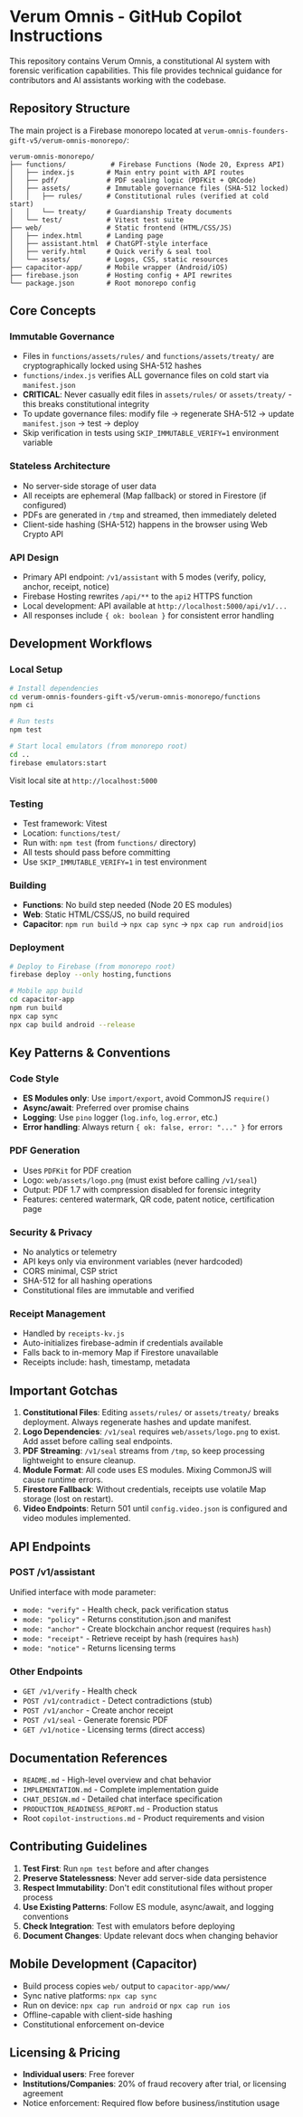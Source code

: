 # Verum Omnis - GitHub Copilot Instructions

This repository contains Verum Omnis, a constitutional AI system with forensic verification capabilities. This file provides technical guidance for contributors and AI assistants working with the codebase.

## Repository Structure

The main project is a Firebase monorepo located at `verum-omnis-founders-gift-v5/verum-omnis-monorepo/`:

```
verum-omnis-monorepo/
├── functions/           # Firebase Functions (Node 20, Express API)
│   ├── index.js        # Main entry point with API routes
│   ├── pdf/            # PDF sealing logic (PDFKit + QRCode)
│   ├── assets/         # Immutable governance files (SHA-512 locked)
│   │   ├── rules/      # Constitutional rules (verified at cold start)
│   │   └── treaty/     # Guardianship Treaty documents
│   └── test/           # Vitest test suite
├── web/                # Static frontend (HTML/CSS/JS)
│   ├── index.html      # Landing page
│   ├── assistant.html  # ChatGPT-style interface
│   ├── verify.html     # Quick verify & seal tool
│   └── assets/         # Logos, CSS, static resources
├── capacitor-app/      # Mobile wrapper (Android/iOS)
├── firebase.json       # Hosting config + API rewrites
└── package.json        # Root monorepo config
```

## Core Concepts

### Immutable Governance
- Files in `functions/assets/rules/` and `functions/assets/treaty/` are cryptographically locked using SHA-512 hashes
- `functions/index.js` verifies ALL governance files on cold start via `manifest.json`
- **CRITICAL**: Never casually edit files in `assets/rules/` or `assets/treaty/` - this breaks constitutional integrity
- To update governance files: modify file → regenerate SHA-512 → update `manifest.json` → test → deploy
- Skip verification in tests using `SKIP_IMMUTABLE_VERIFY=1` environment variable

### Stateless Architecture
- No server-side storage of user data
- All receipts are ephemeral (Map fallback) or stored in Firestore (if configured)
- PDFs are generated in `/tmp` and streamed, then immediately deleted
- Client-side hashing (SHA-512) happens in the browser using Web Crypto API

### API Design
- Primary API endpoint: `/v1/assistant` with 5 modes (verify, policy, anchor, receipt, notice)
- Firebase Hosting rewrites `/api/**` to the `api2` HTTPS function
- Local development: API available at `http://localhost:5000/api/v1/...`
- All responses include `{ ok: boolean }` for consistent error handling

## Development Workflows

### Local Setup
```bash
# Install dependencies
cd verum-omnis-founders-gift-v5/verum-omnis-monorepo/functions
npm ci

# Run tests
npm test

# Start local emulators (from monorepo root)
cd ..
firebase emulators:start
```

Visit local site at `http://localhost:5000`

### Testing
- Test framework: Vitest
- Location: `functions/test/`
- Run with: `npm test` (from `functions/` directory)
- All tests should pass before committing
- Use `SKIP_IMMUTABLE_VERIFY=1` in test environment

### Building
- **Functions**: No build step needed (Node 20 ES modules)
- **Web**: Static HTML/CSS/JS, no build required
- **Capacitor**: `npm run build` → `npx cap sync` → `npx cap run android|ios`

### Deployment
```bash
# Deploy to Firebase (from monorepo root)
firebase deploy --only hosting,functions

# Mobile app build
cd capacitor-app
npm run build
npx cap sync
npx cap build android --release
```

## Key Patterns & Conventions

### Code Style
- **ES Modules only**: Use `import/export`, avoid CommonJS `require()`
- **Async/await**: Preferred over promise chains
- **Logging**: Use `pino` logger (`log.info`, `log.error`, etc.)
- **Error handling**: Always return `{ ok: false, error: "..." }` for errors

### PDF Generation
- Uses `PDFKit` for PDF creation
- Logo: `web/assets/logo.png` (must exist before calling `/v1/seal`)
- Output: PDF 1.7 with compression disabled for forensic integrity
- Features: centered watermark, QR code, patent notice, certification page

### Security & Privacy
- No analytics or telemetry
- API keys only via environment variables (never hardcoded)
- CORS minimal, CSP strict
- SHA-512 for all hashing operations
- Constitutional files are immutable and verified

### Receipt Management
- Handled by `receipts-kv.js`
- Auto-initializes firebase-admin if credentials available
- Falls back to in-memory Map if Firestore unavailable
- Receipts include: hash, timestamp, metadata

## Important Gotchas

1. **Constitutional Files**: Editing `assets/rules/` or `assets/treaty/` breaks deployment. Always regenerate hashes and update manifest.
2. **Logo Dependencies**: `/v1/seal` requires `web/assets/logo.png` to exist. Add asset before calling seal endpoints.
3. **PDF Streaming**: `/v1/seal` streams from `/tmp`, so keep processing lightweight to ensure cleanup.
4. **Module Format**: All code uses ES modules. Mixing CommonJS will cause runtime errors.
5. **Firestore Fallback**: Without credentials, receipts use volatile Map storage (lost on restart).
6. **Video Endpoints**: Return 501 until `config.video.json` is configured and video modules implemented.

## API Endpoints

### POST /v1/assistant
Unified interface with mode parameter:
- `mode: "verify"` - Health check, pack verification status
- `mode: "policy"` - Returns constitution.json and manifest
- `mode: "anchor"` - Create blockchain anchor request (requires `hash`)
- `mode: "receipt"` - Retrieve receipt by hash (requires `hash`)
- `mode: "notice"` - Returns licensing terms

### Other Endpoints
- `GET /v1/verify` - Health check
- `POST /v1/contradict` - Detect contradictions (stub)
- `POST /v1/anchor` - Create anchor receipt
- `POST /v1/seal` - Generate forensic PDF
- `GET /v1/notice` - Licensing terms (direct access)

## Documentation References
- `README.md` - High-level overview and chat behavior
- `IMPLEMENTATION.md` - Complete implementation guide
- `CHAT_DESIGN.md` - Detailed chat interface specification
- `PRODUCTION_READINESS_REPORT.md` - Production status
- Root `copilot-instructions.md` - Product requirements and vision

## Contributing Guidelines

1. **Test First**: Run `npm test` before and after changes
2. **Preserve Statelessness**: Never add server-side data persistence
3. **Respect Immutability**: Don't edit constitutional files without proper process
4. **Use Existing Patterns**: Follow ES module, async/await, and logging conventions
5. **Check Integration**: Test with emulators before deploying
6. **Document Changes**: Update relevant docs when changing behavior

## Mobile Development (Capacitor)

- Build process copies `web/` output to `capacitor-app/www/`
- Sync native platforms: `npx cap sync`
- Run on device: `npx cap run android` or `npx cap run ios`
- Offline-capable with client-side hashing
- Constitutional enforcement on-device

## Licensing & Pricing

- **Individual users**: Free forever
- **Institutions/Companies**: 20% of fraud recovery after trial, or licensing agreement
- Notice enforcement: Required flow before business/institution usage
